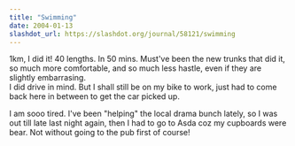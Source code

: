 ```yaml
---
title: "Swimming"
date: 2004-01-13
slashdot_url: https://slashdot.org/journal/58121/swimming
---
```


<p>1km, I did it! 40 lengths. In 50 mins. Must've been the new trunks that did it, so much more comfortable, and so much less hastle, even if they  are slightly embarrasing.<br>I did drive in mind. But I shall still be on my bike to work, just had to come back here in between to get the car picked up.</p>
<p>I am sooo tired. I've been "helping" the local drama bunch lately, so I was out till late last night again, then I had to go to Asda coz my cupboards were bear. Not without going to the pub first of course!</p>

